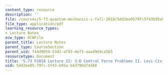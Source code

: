 ```yaml
---
content_type: resource
description: ''
file: /courses/5-73-quantum-mechanics-i-fall-2018/5dd3ee0579fc5f43b95ab43796d74368_MIT5_73F18_Lec22.pdf
file_type: application/pdf
learning_resource_types:
- Lecture Notes
ocw_type: OCWFile
parent_title: Lecture Notes
parent_type: CourseSection
parent_uid: f44d9054-5342-af93-4e73-aaa4964ca565
resourcetype: Document
title: '5.73 F2018 Lecture 22: 3-D Central Force Problems II. Levi-Civita.'
uid: 5dd3ee05-79fc-5f43-b95a-b43796d74368
---
```


